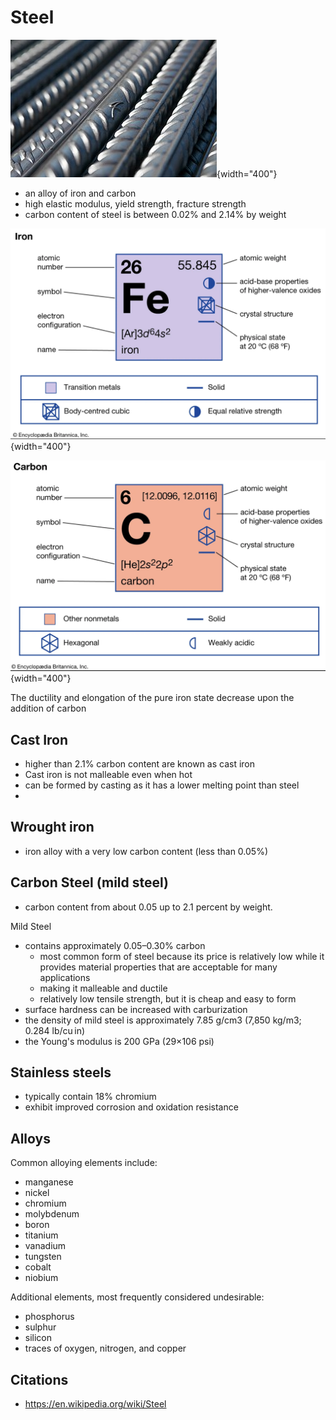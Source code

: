 # Steel

![alt text](image.png){width="400"}

- an alloy of iron and carbon
- high elastic modulus, yield strength, fracture strength
- carbon content of steel is between 0.02% and 2.14% by weight

![alt text](image-2.png){width="400"}

![alt text](image-3.png){width="400"}

The ductility and elongation of the pure iron state decrease upon the addition of carbon

## Cast Iron

- higher than 2.1% carbon content are known as cast iron
- Cast iron is not malleable even when hot
- can be formed by casting as it has a lower melting point than steel 
- 
 
 
## Wrought iron

- iron alloy with a very low carbon content (less than 0.05%) 

## Carbon Steel (mild steel)

- carbon content from about 0.05 up to 2.1 percent by weight.

Mild Steel

- contains approximately 0.05–0.30% carbon
    - most common form of steel because its price is relatively low while it provides material properties that are acceptable for many applications
    - making it malleable and ductile
    - relatively low tensile strength, but it is cheap and easy to form
- surface hardness can be increased with carburization
- the density of mild steel is approximately 7.85 g/cm3 (7,850 kg/m3; 0.284 lb/cu in)
- the Young's modulus is 200 GPa (29×106 psi)

## Stainless steels

- typically contain 18% chromium 
- exhibit improved corrosion and oxidation resistance 

## Alloys

Common alloying elements include: 

- manganese
- nickel
- chromium
- molybdenum
- boron
- titanium
- vanadium
- tungsten
- cobalt
- niobium

Additional elements, most frequently considered undesirable:

- phosphorus
- sulphur
- silicon
- traces of oxygen, nitrogen, and copper

## Citations

- https://en.wikipedia.org/wiki/Steel